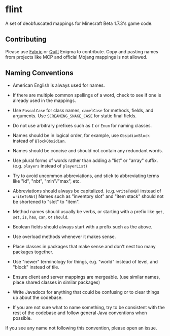 # flint
A set of deobfuscated mappings for Minecraft Beta 1.7.3's game code.

## Contributing
Please use [Fabric](https://github.com/FabricMC/Enigma) or [Quilt](https://github.com/QuiltMC/enigma) Enigma to contribute.
Copy and pasting names from projects like MCP and official Mojang mappings is not allowed.

## Naming Conventions
- American English is always used for names.
- If there are multiple common spellings of a word, check to see if one is already used in the mappings.
  
- Use `PascalCase` for class names, `camelCase` for methods, fields, and arguments. Use `SCREAMING_SNAKE_CASE` for static final fields.
- Do not use arbitrary prefixes such as `I` or `Enum` for naming classes.
- Names should be in logical order, for example, use `ObsidianBlock` instead of `BlockObsidian`.
- Names should be concise and should not contain any redundant words.
- Use plural forms of words rather than adding a "list" or "array" suffix. (e.g. `players` instead of `playerList`)
- Try to avoid uncommon abbreviations, and stick to abbreviating terms like "id", "nbt", "min"/"max", etc.
- Abbreviations should always be capitalized. (e.g. `writeToNBT` instead of `writeToNbt`)
  Names such as "inventory slot" and "item stack" should not be shortened to "slot" to "item".
- Method names should usually be verbs, or starting with a prefix like `get`, `set`, `is`, `has`, `can`, or `should`.
- Boolean fields should always start with a prefix such as the above.
- Use overload methods whenever it makes sense.
- Place classes in packages that make sense and don't nest too many packages together.
- Use "newer" terminology for things, e.g. "world" instead of level, and "block" instead of tile.
- Ensure client and server mappings are mergeable. (use similar names, place shared classes in similar packages)
- Write Javadocs for anything that could be confusing or to clear things up about the codebase.
- If you are not sure what to name something, try to be consistent with the rest of the codebase and follow general Java conventions when possible.

If you see any name not following this convention, please open an issue.
